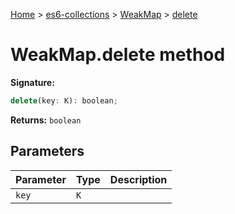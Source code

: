 [Home](./index) &gt; [es6-collections](./es6-collections.md) &gt; [WeakMap](./es6-collections.weakmap.md) &gt; [delete](./es6-collections.weakmap.delete.md)

# WeakMap.delete method


**Signature:**
```javascript
delete(key: K): boolean;
```
**Returns:** `boolean`

## Parameters

|  Parameter | Type | Description |
|  --- | --- | --- |
|  `key` | `K` |  |

